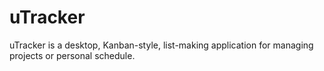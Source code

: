 # uTracker
uTracker is a desktop, Kanban-style, list-making application for managing projects or personal schedule.

